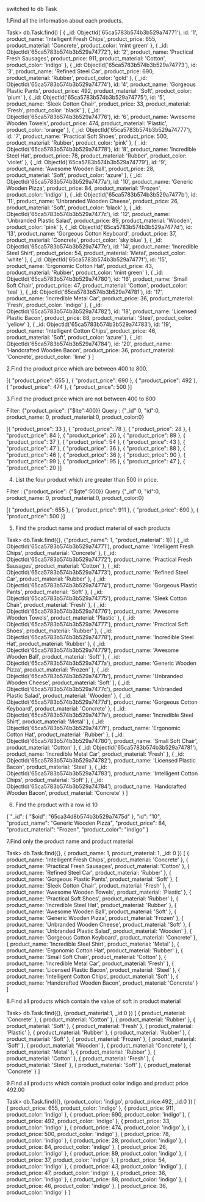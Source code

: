 switched to db Task

1.Find all the information about each products.

Task> db.Task.find()
[
  {
    _id: ObjectId('65ca5783b574b3b529a74771'),
    id: '1',
    product_name: 'Intelligent Fresh Chips',
    product_price: 655,
    product_material: 'Concrete',
    product_color: 'mint green'
  },
  {
    _id: ObjectId('65ca5783b574b3b529a74772'),
    id: '2',
    product_name: 'Practical Fresh Sausages',
    product_price: 911,
    product_material: 'Cotton',
    product_color: 'indigo'
  },
  {
    _id: ObjectId('65ca5783b574b3b529a74773'),
    id: '3',
    product_name: 'Refined Steel Car',
    product_price: 690,
    product_material: 'Rubber',
    product_color: 'gold'
  },
  {
    _id: ObjectId('65ca5783b574b3b529a74774'),
    id: '4',
    product_name: 'Gorgeous Plastic Pants',
    product_price: 492,
    product_material: 'Soft',
    product_color: 'plum'
  },
  {
    _id: ObjectId('65ca5783b574b3b529a74775'),
    id: '5',
    product_name: 'Sleek Cotton Chair',
    product_price: 33,
    product_material: 'Fresh',
    product_color: 'black'
  },
  {
    _id: ObjectId('65ca5783b574b3b529a74776'),
    id: '6',
    product_name: 'Awesome Wooden Towels',
    product_price: 474,
    product_material: 'Plastic',
    product_color: 'orange'
  },
  {
    _id: ObjectId('65ca5783b574b3b529a74777'),
    id: '7',
    product_name: 'Practical Soft Shoes',
    product_price: 500,
    product_material: 'Rubber',
    product_color: 'pink'
  },
  {
    _id: ObjectId('65ca5783b574b3b529a74778'),
    id: '8',
    product_name: 'Incredible Steel Hat',
    product_price: 78,
    product_material: 'Rubber',
    product_color: 'violet'
  },
  {
    _id: ObjectId('65ca5783b574b3b529a74779'),
    id: '9',
    product_name: 'Awesome Wooden Ball',
    product_price: 28,
    product_material: 'Soft',
    product_color: 'azure'
  },
  {
    _id: ObjectId('65ca5783b574b3b529a7477a'),
    id: '10',
    product_name: 'Generic Wooden Pizza',
    product_price: 84,
    product_material: 'Frozen',
    product_color: 'indigo'
  },
  {
    _id: ObjectId('65ca5783b574b3b529a7477b'),
    id: '11',
    product_name: 'Unbranded Wooden Cheese',
    product_price: 26,
    product_material: 'Soft',
    product_color: 'black'
  },
  {
    _id: ObjectId('65ca5783b574b3b529a7477c'),
    id: '12',
    product_name: 'Unbranded Plastic Salad',
    product_price: 89,
    product_material: 'Wooden',
    product_color: 'pink'
  },
  {
    _id: ObjectId('65ca5783b574b3b529a7477d'),
    id: '13',
    product_name: 'Gorgeous Cotton Keyboard',
    product_price: 37,
    product_material: 'Concrete',
    product_color: 'sky blue'
  },
  {
    _id: ObjectId('65ca5783b574b3b529a7477e'),
    id: '14',
    product_name: 'Incredible Steel Shirt',
    product_price: 54,
    product_material: 'Metal',
    product_color: 'white'
  },
  {
    _id: ObjectId('65ca5783b574b3b529a7477f'),
    id: '15',
    product_name: 'Ergonomic Cotton Hat',
    product_price: 43,
    product_material: 'Rubber',
    product_color: 'mint green'
  },
  {
    _id: ObjectId('65ca5783b574b3b529a74780'),
    id: '16',
    product_name: 'Small Soft Chair',
    product_price: 47,
    product_material: 'Cotton',
    product_color: 'teal'
  },
  {
    _id: ObjectId('65ca5783b574b3b529a74781'),
    id: '17',
    product_name: 'Incredible Metal Car',
    product_price: 36,
    product_material: 'Fresh',
    product_color: 'indigo'
  },
  {
    _id: ObjectId('65ca5783b574b3b529a74782'),
    id: '18',
    product_name: 'Licensed Plastic Bacon',
    product_price: 88,
    product_material: 'Steel',
    product_color: 'yellow'
  },
  {
    _id: ObjectId('65ca5783b574b3b529a74783'),
    id: '19',
    product_name: 'Intelligent Cotton Chips',
    product_price: 46,
    product_material: 'Soft',
    product_color: 'azure'
  },
  {
    _id: ObjectId('65ca5783b574b3b529a74784'),
    id: '20',
    product_name: 'Handcrafted Wooden Bacon',
    product_price: 36,
    product_material: 'Concrete',
    product_color: 'lime'
  }
]

2.Find the product price which are between 400 to 800.

[{
  "product_price": 655
},
{
  "product_price": 690
},
{
  "product_price": 492
},
{
  "product_price": 474
},
{
  "product_price": 500
}]

3.Find the product price which are not between 400 to 600

Filter: {"product_price": {"$lte":400}}
Query : {"_id":0, "id":0, product_name: 0, product_material:0, product_color:0}

[{
  "product_price": 33
},
{
  "product_price": 78
},
{
  "product_price": 28
},
{
  "product_price": 84
},
{
  "product_price": 26
},
{
  "product_price": 89
},
{
  "product_price": 37
},
{
  "product_price": 54
},
{
  "product_price": 43
},
{
  "product_price": 47
},
{
  "product_price": 36
},
{
  "product_price": 88
},
{
  "product_price": 46
},
{
  "product_price": 36
},
{
  "product_price": 90
},
{
  "product_price": 99
},
{
  "product_price": 95
},
{
  "product_price": 47
},
{
  "product_price": 20
}]

4. List the four product which are greater than 500 in  price.

Filter : {"product_price": {"$gte":500}}
Query    {"_id":0, "id":0, product_name: 0, product_material:0, product_color:0}

[{
  "product_price": 655
},
{
  "product_price": 911
},
{
  "product_price": 690
},
{
  "product_price": 500
}]


5. Find the product name and product material of each products

Task> db.Task.find({}, {"product_name": 1, "product_material": 1})
[
  {
    _id: ObjectId('65ca5783b574b3b529a74771'),
    product_name: 'Intelligent Fresh Chips',
    product_material: 'Concrete'
  },
  {
    _id: ObjectId('65ca5783b574b3b529a74772'),
    product_name: 'Practical Fresh Sausages',
    product_material: 'Cotton'
  },
  {
    _id: ObjectId('65ca5783b574b3b529a74773'),
    product_name: 'Refined Steel Car',
    product_material: 'Rubber'
  },
  {
    _id: ObjectId('65ca5783b574b3b529a74774'),
    product_name: 'Gorgeous Plastic Pants',
    product_material: 'Soft'
  },
  {
    _id: ObjectId('65ca5783b574b3b529a74775'),
    product_name: 'Sleek Cotton Chair',
    product_material: 'Fresh'
  },
  {
    _id: ObjectId('65ca5783b574b3b529a74776'),
    product_name: 'Awesome Wooden Towels',
    product_material: 'Plastic'
  },
  {
    _id: ObjectId('65ca5783b574b3b529a74777'),
    product_name: 'Practical Soft Shoes',
    product_material: 'Rubber'
  },
  {
    _id: ObjectId('65ca5783b574b3b529a74778'),
    product_name: 'Incredible Steel Hat',
    product_material: 'Rubber'
  },
  {
    _id: ObjectId('65ca5783b574b3b529a74779'),
    product_name: 'Awesome Wooden Ball',
    product_material: 'Soft'
  },
  {
    _id: ObjectId('65ca5783b574b3b529a7477a'),
    product_name: 'Generic Wooden Pizza',
    product_material: 'Frozen'
  },
  {
    _id: ObjectId('65ca5783b574b3b529a7477b'),
    product_name: 'Unbranded Wooden Cheese',
    product_material: 'Soft'
  },
  {
    _id: ObjectId('65ca5783b574b3b529a7477c'),
    product_name: 'Unbranded Plastic Salad',
    product_material: 'Wooden'
  },
  {
    _id: ObjectId('65ca5783b574b3b529a7477d'),
    product_name: 'Gorgeous Cotton Keyboard',
    product_material: 'Concrete'
  },
  {
    _id: ObjectId('65ca5783b574b3b529a7477e'),
    product_name: 'Incredible Steel Shirt',
    product_material: 'Metal'
  },
  {
    _id: ObjectId('65ca5783b574b3b529a7477f'),
    product_name: 'Ergonomic Cotton Hat',
    product_material: 'Rubber'
  },
  {
    _id: ObjectId('65ca5783b574b3b529a74780'),
    product_name: 'Small Soft Chair',
    product_material: 'Cotton'
  },
  {
    _id: ObjectId('65ca5783b574b3b529a74781'),
    product_name: 'Incredible Metal Car',
    product_material: 'Fresh'
  },
  {
    _id: ObjectId('65ca5783b574b3b529a74782'),
    product_name: 'Licensed Plastic Bacon',
    product_material: 'Steel'
  },
  {
    _id: ObjectId('65ca5783b574b3b529a74783'),
    product_name: 'Intelligent Cotton Chips',
    product_material: 'Soft'
  },
  {
    _id: ObjectId('65ca5783b574b3b529a74784'),
    product_name: 'Handcrafted Wooden Bacon',
    product_material: 'Concrete'
  }
]

6. Find the product with a row id 10

{
  "_id": {
    "$oid": "65ca34d8b574b3b529a7475d"
  },
  "id": "10",
  "product_name": "Generic Wooden Pizza",
  "product_price": 84,
  "product_material": "Frozen",
  "product_color": "indigo"
}

7.Find only the product name and product material

Task> db.Task.find({}, { product_name: 1, product_material: 1, _id: 0  })
[
  {
    product_name: 'Intelligent Fresh Chips',
    product_material: 'Concrete'
  },
  {
    product_name: 'Practical Fresh Sausages',
    product_material: 'Cotton'
  },
  { product_name: 'Refined Steel Car', product_material: 'Rubber' },
  { product_name: 'Gorgeous Plastic Pants', product_material: 'Soft' },
  { product_name: 'Sleek Cotton Chair', product_material: 'Fresh' },
  {
    product_name: 'Awesome Wooden Towels',
    product_material: 'Plastic'
  },
  { product_name: 'Practical Soft Shoes', product_material: 'Rubber' },
  { product_name: 'Incredible Steel Hat', product_material: 'Rubber' },
  { product_name: 'Awesome Wooden Ball', product_material: 'Soft' },
  { product_name: 'Generic Wooden Pizza', product_material: 'Frozen' },
  { product_name: 'Unbranded Wooden Cheese', product_material: 'Soft' },
  {
    product_name: 'Unbranded Plastic Salad',
    product_material: 'Wooden'
  },
  {
    product_name: 'Gorgeous Cotton Keyboard',
    product_material: 'Concrete'
  },
  { product_name: 'Incredible Steel Shirt', product_material: 'Metal' },
  { product_name: 'Ergonomic Cotton Hat', product_material: 'Rubber' },
  { product_name: 'Small Soft Chair', product_material: 'Cotton' },
  { product_name: 'Incredible Metal Car', product_material: 'Fresh' },
  { product_name: 'Licensed Plastic Bacon', product_material: 'Steel' },
  {
    product_name: 'Intelligent Cotton Chips',
    product_material: 'Soft'
  },
  {
    product_name: 'Handcrafted Wooden Bacon',
    product_material: 'Concrete'
  }
]

8.Find all products which contain the value of soft in product material

Task> db.Task.find({}, {product_material:1, _id:0 })
[
  { product_material: 'Concrete' },
  { product_material: 'Cotton' },
  { product_material: 'Rubber' },
  { product_material: 'Soft' },
  { product_material: 'Fresh' },
  { product_material: 'Plastic' },
  { product_material: 'Rubber' },
  { product_material: 'Rubber' },
  { product_material: 'Soft' },
  { product_material: 'Frozen' },
  { product_material: 'Soft' },
  { product_material: 'Wooden' },
  { product_material: 'Concrete' },
  { product_material: 'Metal' },
  { product_material: 'Rubber' },
  { product_material: 'Cotton' },
  { product_material: 'Fresh' },
  { product_material: 'Steel' },
  { product_material: 'Soft' },
  { product_material: 'Concrete' }
]

9.Find all products which contain product color indigo and product price 492.00

Task> db.Task.find({}, {product_color: 'indigo', product_price:492, _id:0 })
[
  { product_price: 655, product_color: 'indigo' },
  { product_price: 911, product_color: 'indigo' },
  { product_price: 690, product_color: 'indigo' },
  { product_price: 492, product_color: 'indigo' },
  { product_price: 33, product_color: 'indigo' },
  { product_price: 474, product_color: 'indigo' },
  { product_price: 500, product_color: 'indigo' },
  { product_price: 78, product_color: 'indigo' },
  { product_price: 28, product_color: 'indigo' },
  { product_price: 84, product_color: 'indigo' },
  { product_price: 26, product_color: 'indigo' },
  { product_price: 89, product_color: 'indigo' },
  { product_price: 37, product_color: 'indigo' },
  { product_price: 54, product_color: 'indigo' },
  { product_price: 43, product_color: 'indigo' },
  { product_price: 47, product_color: 'indigo' },
  { product_price: 36, product_color: 'indigo' },
  { product_price: 88, product_color: 'indigo' },
  { product_price: 46, product_color: 'indigo' },
  { product_price: 36, product_color: 'indigo' }
]